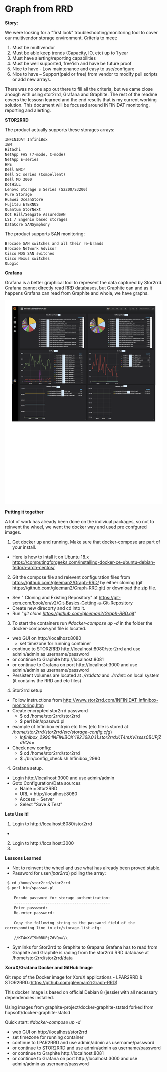 # Graph from RRD

__**Story:**__

We were looking for a "first look" troubleshooting/monitoring tool to cover our multivendor storage environment.
Criteria to meet:
1. Must be multivendor
2. Must be able keep trends (Capacity, IO, etc) up to 1 year
3. Must have alerting/reporting capabilities
4. Must be well supported, free'ish and have be future proof
5. Nice to have - Low maintenance and easy to use/configure
6. Nice to have – Support(paid or free) from vendor to modify pull scripts or add new arrays.

There was no one app out there to fill all the criteria, but we came close anough with using stor2rrd, Grafana and Graphite. The rest of the readme covers the lessosn learned and the end results that is my current working solution. This document will be focused around INFINIDAT monitoring, reporting and alerting.



__**STOR2RRD**__

The product actually supports these storages arrays:
```
INFINIDAT InfiniBox
IBM
Hitachi
NetApp FAS (7-mode, C-mode)
NetApp E-series
HPE
Dell EMC²
Dell SC series (Compellent)
Dell MD 3000
DotHiLL
Lenovo Storage S Series (S2200/S3200)
Pure Storage
Huawei OceanStore
Fujitsu ETERNUS
Quantum StorNext
Dot Hill/Seagate AssuredSAN
LSI / Engenio based storages
DataCore SANSymphony
```

The product supports SAN monitoring:
```
Brocade SAN switches and all their re-brands
Brocade Network Advisor
Cisco MDS SAN switches
Cisco Nexus switches
QLogic
```



__**Grafana**__

Grafana is a better graphical tool to represent the data captured by Stor2rrd. Grafana cannot directly read RRD databases, but Graphite can and as it happens Grafana can read from Graphite and whola, we have graphs.

![Grafana](https://github.com/gleeman2/Graph-RRD/blob/master/Graph-RRD.png "Grafana Dashboard example")



__**Putting it together**__

A lot of work has already been done on the indiviual packages, so not to reinvent the wheel, we went the docker way and used pre confgured images.

1. Get docker up and running. Make sure that docker-compose are part of your install.
  - Here is how to intall it on Ubuntu 18.x https://computingforgeeks.com/installing-docker-ce-ubuntu-debian-fedora-arch-centos/
2. Git the compose file and relevent configuration files from https://github.com/gleeman2/Graph-RRD/ by either cloning (git https://github.com/gleeman2/Graph-RRD.git) or download the zip file.
  - See " Cloning and Existing Repository" at https://git-scm.com/book/en/v2/Git-Basics-Getting-a-Git-Repository
  - Create new direcorty and cd into it.
  - Run "_git clone https://github.com/gleeman2/Graph-RRD.git_"
3. To start the containers run _#docker-compose up -d_ in the folder the docker-compose.yml file is located.
  - web GUI on http://localhost:8080
    - set timezone for running container
  - continue to STOR2RRD http://localhost:8080/stor2rrd and use admin/admin as username/password
  - or continue to Graphite http://localhost:8081
  - or continue to Grafana on port http://localhost:3000 and use admin/admin as username/password
  - Persistent volumes are located at _./rrddata_ and _./rrdetc_ on local system (it contains the RRD and etc files)
4. Stor2rrd setup
  - Follow instructions from http://www.stor2rrd.com/INFINIDAT-Infinibox-monitoring.htm
  - Create encrypted stor2rrd password
    - $ cd /home/stor2rrd/stor2rrd
    - $ perl bin/spasswd.pl
  - example of Infinibox entryin etc files (etc file is stored at _/home/stor2rrd/stor2rrd/etc/storage-config.cfg_)
    - _Infinibox_2990:INFINIBOX:192.168.0.11:stor2rrd:KT4mXVIssss0BUPjZdVQo=_
  - Check new config:
    - $ cd /home/stor2rrd/stor2rrd
    - $ ./bin/config_check.sh Infinibox_2990
4. Grafana setup.
  - Login http://localhost:3000 and use admin/admin
  - Goto Configuration/Data sources
    - Name = Stor2RRD
    - URL = http://localhost:8080
    - Access = Server
    - Select "Save & Test"




__**Lets Use it!**__

1. Login to http://localhost:8080/stor2rrd
  -
2. Login to http://localhost:3000
3.




__**Lessons Learned**__

- Not to reinvent the wheel and use what has already been proved stable.
- Password for user(_lpar2rrd_) polling the array:

```
 $ cd /home/stor2rrd/stor2rrd
 $ perl bin/spasswd.pl

    Encode password for storage authentication:
    -------------------------------------------
    Enter password:
    Re-enter password:

    Copy the following string to the password field of the corresponding line in etc/storage-list.cfg:

    //KT4mXVI9N0BUPjZdVQo=\\

```
- Symlinks for Stor2rrd to Graphite to Grapana
 Grafana has to read from Graphite and Graphite is rading from the stor2rrd RRD database at /home/stor2rrd/stor2rrd/data





__**XoruX/Grafana Docker and GitHub Image**__

Git repo of the Docker image for XoruX applications - LPAR2RRD & STOR2RRD.(https://github.com/gleeman2/Graph-RRD)

This docker image is based on official Debian 8 (jessie) with all necessary dependencies installed.

Using images from graphite-project/docker-graphite-statsd forked from hopsoft/docker-graphite-statsd

Quick start:
_#docker-compose up -d_
- web GUI on http://localhost/stor2rrd
- set timezone for running container
- continue to LPAR2RRD and use admin/admin as username/password
- or continue to STOR2RRD and use admin/admin as username/password
- or continue to Graphite http://localhost:8081
- or continue to Grafana on port http://localhost:3000 and use admin/admin as username/password
